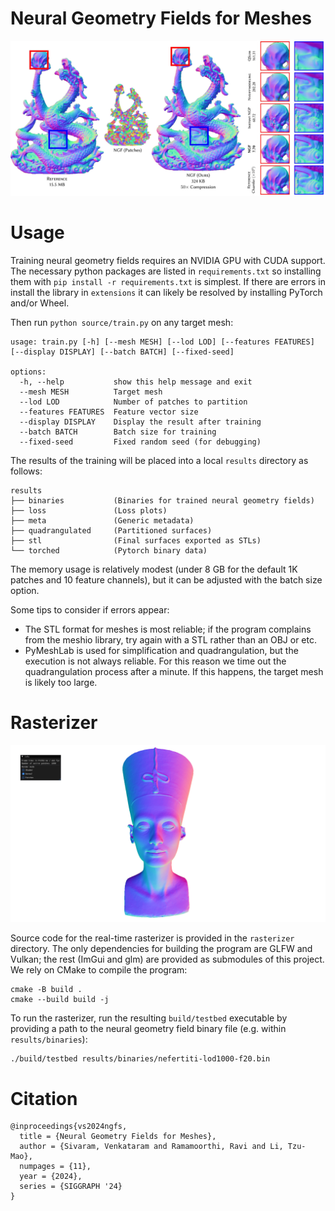 # Neural Geometry Fields for Meshes

![](media/teaser.jpg)

# Usage

Training neural geometry fields requires an NVIDIA GPU with CUDA support. The
necessary python packages are listed in `requirements.txt` so installing them
with `pip install -r requirements.txt` is simplest. If there are errors in
install the library in `extensions` it can likely be resolved by installing
PyTorch and/or Wheel.

Then run `python source/train.py` on any target mesh:

```
usage: train.py [-h] [--mesh MESH] [--lod LOD] [--features FEATURES] [--display DISPLAY] [--batch BATCH] [--fixed-seed]

options:
  -h, --help           show this help message and exit
  --mesh MESH          Target mesh
  --lod LOD            Number of patches to partition
  --features FEATURES  Feature vector size
  --display DISPLAY    Display the result after training
  --batch BATCH        Batch size for training
  --fixed-seed         Fixed random seed (for debugging)
```

The results of the training will be placed into a local `results` directory as follows:

```
results
├── binaries           (Binaries for trained neural geometry fields)
├── loss               (Loss plots)
├── meta               (Generic metadata)
├── quadrangulated     (Partitioned surfaces)
├── stl                (Final surfaces exported as STLs)
└── torched            (Pytorch binary data)
```

The memory usage is relatively modest (under 8 GB for the default 1K patches
and 10 feature channels), but it can be adjusted with the batch size option.

Some tips to consider if errors appear:

- The STL format for meshes is most reliable; if the program complains from the
  meshio library, try again with a STL rather than an OBJ or etc.
- PyMeshLab is used for simplification and quadrangulation, but the execution
  is not always reliable. For this reason we time out the quadrangulation process
  after a minute. If this happens, the target mesh is likely too large.

# Rasterizer

![](media/rasterizer.png)

Source code for the real-time rasterizer is provided in the `rasterizer`
directory. The only dependencies for building the program are GLFW and Vulkan;
the rest (ImGui and glm) are provided as submodules of this project. We rely on
CMake to compile the program:

```
cmake -B build .
cmake --build build -j
```

To run the rasterizer, run the resulting `build/testbed` executable by
providing a path to the neural geometry field binary file (e.g. within
`results/binaries`):

```
./build/testbed results/binaries/nefertiti-lod1000-f20.bin
```

# Citation

```
@inproceedings{vs2024ngfs,
  title = {Neural Geometry Fields for Meshes},
  author = {Sivaram, Venkataram and Ramamoorthi, Ravi and Li, Tzu-Mao},
  numpages = {11},
  year = {2024},
  series = {SIGGRAPH '24}
}
```
